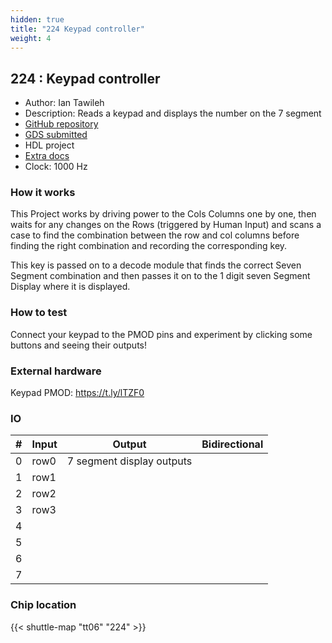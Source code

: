 ```yaml
---
hidden: true
title: "224 Keypad controller"
weight: 4
---
```


## 224 : Keypad controller

* Author: Ian Tawileh
* Description: Reads a keypad and displays the number on the 7 segment
* [GitHub repository](https://github.com/mattvenn/tt06-ian-keypad-controller)
* [GDS submitted](https://github.com/mattvenn/tt06-ian-keypad-controller/actions/runs/8621402325)
* HDL project
* [Extra docs]()
* Clock: 1000 Hz

<!---

This file is used to generate your project datasheet. Please fill in the information below and delete any unused
sections.

You can also include images in this folder and reference them in the markdown. Each image must be less than
512 kb in size, and the combined size of all images must be less than 1 MB.
-->


### How it works

This Project works by driving power to the Cols Columns one by one, then waits for any changes on the Rows (triggered by Human Input) and scans a case to find the combination between the row and col columns before finding the right combination and recording the corresponding key.

This key is passed on to a decode module that finds the correct Seven Segment combination and then passes it on to the 1 digit seven Segment Display where it is displayed.

### How to test

Connect your keypad to the PMOD pins and experiment by clicking some buttons and seeing their outputs!

### External hardware

Keypad PMOD: https://t.ly/lTZF0


### IO

| #             | Input    | Output   | Bidirectional   |
| ------------- | -------- | -------- | --------------- |
| 0 | row0  | 7 segment display outputs  |      |
| 1 | row1  |   |      |
| 2 | row2  |   |      |
| 3 | row3  |   |      |
| 4 |   |   |      |
| 5 |   |   |      |
| 6 |   |   |      |
| 7 |   |   |      |


### Chip location

{{< shuttle-map "tt06" "224" >}}
